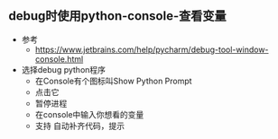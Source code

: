 ## debug时使用python-console-查看变量
- 参考
    - https://www.jetbrains.com/help/pycharm/debug-tool-window-console.html
- 选择debug python程序
    - 在Console有个图标叫Show Python Prompt
    - 点击它
    - 暂停进程
    - 在console中输入你想看的变量
    - 支持 自动补齐代码，提示